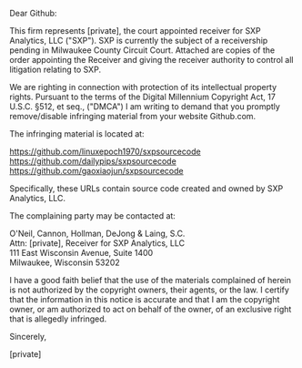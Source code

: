 Dear Github:

This firm represents [private], the court appointed receiver for SXP Analytics, LLC ("SXP"). SXP is currently the subject of a receivership pending in Milwaukee County Circuit Court. Attached are copies of the order appointing the Receiver and giving the receiver authority to control all litigation relating to SXP.

We are righting in connection with protection of its intellectual property rights. Pursuant to the terms of the Digital Millennium Copyright Act, 17 U.S.C. §512, et seq., ("DMCA") I am writing to demand that you promptly remove/disable infringing material from your website Github.com.

The infringing material is located at:

https://github.com/linuxepoch1970/sxpsourcecode  
https://github.com/dailypips/sxpsourcecode  
https://github.com/gaoxiaojun/sxpsourcecode

Specifically, these URLs contain source code created and owned by SXP Analytics, LLC. 

The complaining party may be contacted at:

O'Neil, Cannon, Hollman, DeJong & Laing, S.C.  
Attn: [private], Receiver for SXP Analytics, LLC  
111 East Wisconsin Avenue, Suite 1400  
Milwaukee, Wisconsin 53202  

I have a good faith belief that the use of the materials complained of herein is not authorized by the copyright owners, their agents, or the law. I certify that the information in this notice is accurate and that I am the copyright owner, or am authorized to act on behalf of the owner, of an exclusive right that is allegedly infringed.
 
Sincerely,

[private]
